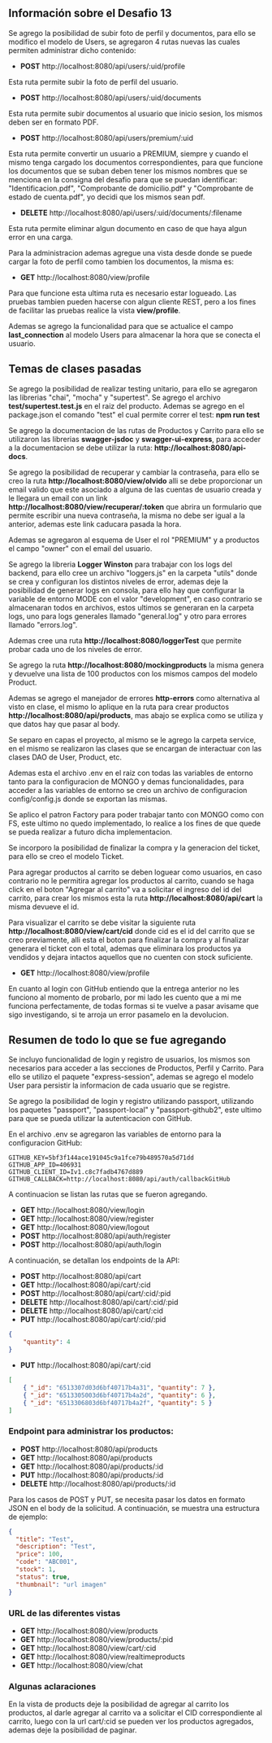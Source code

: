## Información sobre el Desafio 13

Se agrego la posibilidad de subir foto de perfil y documentos, para ello se modifico el modelo de Users, se agregaron 4 rutas nuevas las cuales permiten administrar dicho contenido:

- **POST**        http://localhost:8080/api/users/:uid/profile

Esta ruta permite subir la foto de perfil del usuario.

- **POST**        http://localhost:8080/api/users/:uid/documents

Esta ruta permite subir documentos al usuario que inicio sesion, los mismos deben ser en formato PDF.

- **POST**        http://localhost:8080/api/users/premium/:uid

Esta ruta permite convertir un usuario a PREMIUM, siempre y cuando el mismo tenga cargado los documentos correspondientes, para que funcione los documentos que se suban deben tener los mismos nombres que se menciona en la consigna del desafio para que se puedan identificar: "Identificacion.pdf", "Comprobante de domicilio.pdf" y "Comprobante de estado de cuenta.pdf", yo decidi que los mismos sean pdf.

- **DELETE**      http://localhost:8080/api/users/:uid/documents/:filename

Esta ruta permite eliminar algun documento en caso de que haya algun error en una carga.

Para la administracion ademas agregue una vista desde donde se puede cargar la foto de perfil como tambien los documentos, la misma es:

- **GET**      http://localhost:8080/view/profile

Para que funcione esta ultima ruta es necesario estar logueado. Las pruebas tambien pueden hacerse con algun cliente REST, pero a los fines de facilitar las pruebas realice la vista **view/profile**.

Ademas se agrego la funcionalidad para que se actualice el campo **last_connection** al modelo Users para almacenar la hora que se conecta el usuario.

## Temas de clases pasadas

Se agrego la posibilidad de realizar testing unitario, para ello se agregaron las librerias "chai", "mocha" y "supertest".
Se agrego el archivo **test/supertest.test.js** en el raiz del producto. Ademas se agrego en el package.json el comando "test" el cual permite correr el test: **npm run test**

Se agrego la documentacion de las rutas de Productos y Carrito para ello se utilizaron las librerias **swagger-jsdoc** y **swagger-ui-express**, para acceder a la documentacion se debe utilizar la ruta: **http://localhost:8080/api-docs**.

Se agrego la posibilidad de recuperar y cambiar la contraseña, para ello se creo la ruta **http://localhost:8080/view/olvido** alli se debe proporcionar un email valido que este asociado a alguna de las cuentas de usuario creada y le llegara un email con un link 
**http://localhost:8080/view/recuperar/:token** que abrira un formulario que permite escribir una nueva contraseña, la misma no debe ser igual a la anterior, ademas este link caducara pasada la hora.

Ademas se agregaron al esquema de User el rol "PREMIUM" y a productos el campo "owner" con el email del usuario.

Se agrego la libreria **Logger Winston** para trabajar con los logs del backend, para ello cree un archivo "loggers.js" en la carpeta "utils" donde se crea y configuran los distintos niveles de error, ademas deje la posibilidad de generar logs en consola, para ello hay que configurar la variable de entorno MODE con el valor "development", en caso contrario se almacenaran todos en archivos, estos ultimos se generaran en la carpeta logs, uno para logs generales llamado "general.log" y otro para errores llamado "errors.log".

Ademas cree una ruta **http://localhost:8080/loggerTest** que permite probar cada uno de los niveles de error.

Se agrego la ruta **http://localhost:8080/mockingproducts** la misma genera y devuelve una lista de 100 productos con los mismos 
campos del modelo Product.

Ademas se agrego el manejador de errores **http-errors** como alternativa al visto en clase, el mismo lo aplique en la ruta para crear productos **http://localhost:8080/api/products**, mas abajo se explica como se utiliza y que datos hay que pasar al body.

Se separo en capas el proyecto, al mismo se le agrego la carpeta service, en el mismo se realizaron las clases que 
se encargan de interactuar con las clases DAO de User, Product, etc.

Ademas esta el archivo .env en el raiz con todas las variables de entorno tanto para la configuracion de MONGO y demas 
funcionalidades, para acceder a las variables de entorno se creo un archivo de configuracion config/config.js donde se 
exportan las mismas.

Se aplico el patron Factory para poder trabajar tanto con MONGO como con FS, este ultimo no quedo implementado, lo realice 
a los fines de que quede se pueda realizar a futuro dicha implementacion.

Se incorporo la posibilidad de finalizar la compra y la generacion del ticket, para ello se creo el modelo Ticket.

Para agregar productos al carrito se deben loguear como usuarios, en caso contrario no le permitira agregar los productos al carrito, cuando se haga click en el boton "Agregar al carrito" va a solicitar el ingreso del id del carrito, para crear 
los mismos esta la ruta **http://localhost:8080/api/cart** la misma devueve el id.

Para visualizar el carrito se debe visitar la siguiente ruta **http://localhost:8080/view/cart/cid** donde cid es el id 
del carrito que se creo previamente, alli esta el boton para finalizar la compra y al finalizar generara el ticket con 
el total, ademas que eliminara los productos ya vendidos y dejara intactos aquellos que no cuenten con stock suficiente.


- **GET**      http://localhost:8080/view/profile

En cuanto al login con GitHub entiendo que la entrega anterior no les funciono al momento de probarlo, por mi lado les cuento que a mi 
me funciona perfectamente, de todas formas si te vuelve a pasar avisame que sigo investigando, si te arroja un error pasamelo en la 
devolucion.

## Resumen de todo lo que se fue agregando

Se incluyo funcionalidad de login y registro de usuarios, los mismos son necesarios para acceder a las secciones de Productos, 
Perfil y Carrito. Para ello se utilizo el paquete "express-session", ademas se agrego el modelo User para persistir la informacion de cada usuario que se registre.

Se agrego la posibilidad de login y registro utilizando passport, utilizando los paquetes "passport", "passport-local" y 
"passport-github2", este ultimo para que se pueda utilizar la autenticacion con GitHub.

En el archivo .env se agregaron las variables de entorno para la configuracion GitHub:

```
GITHUB_KEY=5bf3f144ace191045c9a1fce79b489570a5d71dd
GITHUB_APP_ID=406931
GITHUB_CLIENT_ID=Iv1.c8c7fadb4767d889
GITHUB_CALLBACK=http://localhost:8080/api/auth/callbackGitHub
```

A continuacion se listan las rutas que se fueron agregando.

- **GET**      http://localhost:8080/view/login
- **GET**      http://localhost:8080/view/register
- **GET**      http://localhost:8080/view/logout
- **POST**     http://localhost:8080/api/auth/register
- **POST**     http://localhost:8080/api/auth/login

A continuación, se detallan los endpoints de la API:

- **POST**     http://localhost:8080/api/cart
- **GET**      http://localhost:8080/api/cart/:cid
- **POST**     http://localhost:8080/api/cart/:cid/:pid
- **DELETE**   http://localhost:8080/api/cart/:cid/:pid
- **DELETE**   http://localhost:8080/api/cart/:cid
- **PUT**      http://localhost:8080/api/cart/:cid/:pid

```json
{
	"quantity": 4
}
```

- **PUT**      http://localhost:8080/api/cart/:cid   

```json 
[
	{ "_id": "6513307d03d6bf40717b4a31", "quantity": 7 },
	{ "_id": "6513305003d6bf40717b4a2d", "quantity": 6 },
	{ "_id": "6513306803d6bf40717b4a2f", "quantity": 5 }
]
```

### Endpoint para administrar los productos:

- **POST**     http://localhost:8080/api/products
- **GET**      http://localhost:8080/api/products
- **GET**      http://localhost:8080/api/products/:id
- **PUT**      http://localhost:8080/api/products/:id
- **DELETE**   http://localhost:8080/api/products/:id

Para los casos de POST y PUT, se necesita pasar los datos en formato JSON en el body de la solicitud. A continuación, se muestra una estructura de ejemplo:

```json
{
  "title": "Test",
  "description": "Test",
  "price": 100,
  "code": "ABC001",
  "stock": 1,
  "status": true,
  "thumbnail": "url imagen"
}
```

### URL de las diferentes vistas

- **GET**      http://localhost:8080/view/products
- **GET**      http://localhost:8080/view/products/:pid
- **GET**      http://localhost:8080/view/cart/:cid
- **GET**      http://localhost:8080/view/realtimeproducts
- **GET**      http://localhost:8080/view/chat

### Algunas aclaraciones

En la vista de products deje la posibilidad de agregar al carrito los productos, al darle agregar al carrito va a solicitar 
el CID correspondiente al carrito, luego con la url cart/:cid se pueden ver los productos agregados, ademas deje la posibilidad 
de paginar.